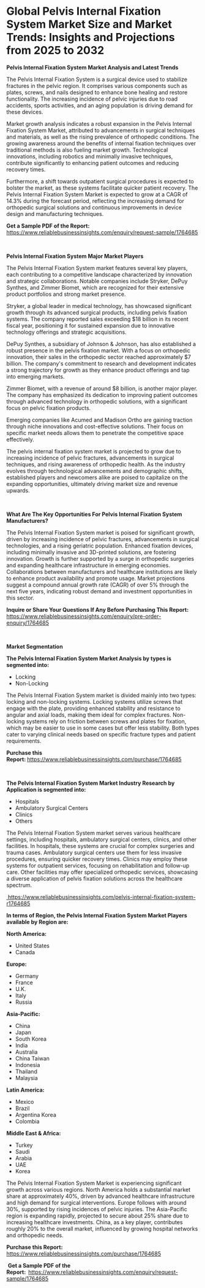 <p><h1>Global Pelvis Internal Fixation System Market Size and Market Trends: Insights and Projections from 2025 to 2032</h1></p><p><strong>Pelvis Internal Fixation System Market Analysis and Latest Trends</strong></p>
<p><p>The Pelvis Internal Fixation System is a surgical device used to stabilize fractures in the pelvic region. It comprises various components such as plates, screws, and nails designed to enhance bone healing and restore functionality. The increasing incidence of pelvic injuries due to road accidents, sports activities, and an aging population is driving demand for these devices.</p><p>Market growth analysis indicates a robust expansion in the Pelvis Internal Fixation System Market, attributed to advancements in surgical techniques and materials, as well as the rising prevalence of orthopedic conditions. The growing awareness around the benefits of internal fixation techniques over traditional methods is also fueling market growth. Technological innovations, including robotics and minimally invasive techniques, contribute significantly to enhancing patient outcomes and reducing recovery times.</p><p>Furthermore, a shift towards outpatient surgical procedures is expected to bolster the market, as these systems facilitate quicker patient recovery. The Pelvis Internal Fixation System Market is expected to grow at a CAGR of 14.3% during the forecast period, reflecting the increasing demand for orthopedic surgical solutions and continuous improvements in device design and manufacturing techniques.</p></p>
<p><strong>Get a Sample PDF of the Report:&nbsp;</strong> <a href="https://www.reliablebusinessinsights.com/enquiry/request-sample/1764685?utm_campaign=2811&utm_medium=2&utm_source=Github&utm_content=ia&utm_term=14042025&utm_id=pelvis-internal-fixation-system">https://www.reliablebusinessinsights.com/enquiry/request-sample/1764685</a></p>
<p>&nbsp;</p>
<p><strong>Pelvis Internal Fixation System Major Market Players</strong></p>
<p><p>The Pelvis Internal Fixation System market features several key players, each contributing to a competitive landscape characterized by innovation and strategic collaborations. Notable companies include Stryker, DePuy Synthes, and Zimmer Biomet, which are recognized for their extensive product portfolios and strong market presence.</p><p>Stryker, a global leader in medical technology, has showcased significant growth through its advanced surgical products, including pelvis fixation systems. The company reported sales exceeding $18 billion in its recent fiscal year, positioning it for sustained expansion due to innovative technology offerings and strategic acquisitions.</p><p>DePuy Synthes, a subsidiary of Johnson & Johnson, has also established a robust presence in the pelvis fixation market. With a focus on orthopedic innovation, their sales in the orthopedic sector reached approximately $7 billion. The company's commitment to research and development indicates a strong trajectory for growth as they enhance product offerings and tap into emerging markets.</p><p>Zimmer Biomet, with a revenue of around $8 billion, is another major player. The company has emphasized its dedication to improving patient outcomes through advanced technology in orthopedic solutions, with a significant focus on pelvic fixation products.</p><p>Emerging companies like Acumed and Madison Ortho are gaining traction through niche innovations and cost-effective solutions. Their focus on specific market needs allows them to penetrate the competitive space effectively.</p><p>The pelvis internal fixation system market is projected to grow due to increasing incidence of pelvic fractures, advancements in surgical techniques, and rising awareness of orthopedic health. As the industry evolves through technological advancements and demographic shifts, established players and newcomers alike are poised to capitalize on the expanding opportunities, ultimately driving market size and revenue upwards.</p></p>
<p>&nbsp;</p>
<p><strong>What Are The Key Opportunities For Pelvis Internal Fixation System Manufacturers?</strong></p>
<p><p>The Pelvis Internal Fixation System market is poised for significant growth, driven by increasing incidence of pelvic fractures, advancements in surgical technologies, and a rising geriatric population. Enhanced fixation devices, including minimally invasive and 3D-printed solutions, are fostering innovation. Growth is further supported by a surge in orthopedic surgeries and expanding healthcare infrastructure in emerging economies. Collaborations between manufacturers and healthcare institutions are likely to enhance product availability and promote usage. Market projections suggest a compound annual growth rate (CAGR) of over 5% through the next five years, indicating robust demand and investment opportunities in this sector.</p></p>
<p><strong>Inquire or Share Your Questions If Any Before Purchasing This Report:</strong> <a href="https://www.reliablebusinessinsights.com/enquiry/pre-order-enquiry/1764685?utm_campaign=2811&utm_medium=2&utm_source=Github&utm_content=ia&utm_term=14042025&utm_id=pelvis-internal-fixation-system">https://www.reliablebusinessinsights.com/enquiry/pre-order-enquiry/1764685</a></p>
<p>&nbsp;</p>
<p><strong>Market Segmentation</strong></p>
<p><strong>The Pelvis Internal Fixation System Market Analysis by types is segmented into:</strong></p>
<p><ul><li>Locking</li><li>Non-Locking</li></ul></p>
<p><p>The Pelvis Internal Fixation System market is divided mainly into two types: locking and non-locking systems. Locking systems utilize screws that engage with the plate, providing enhanced stability and resistance to angular and axial loads, making them ideal for complex fractures. Non-locking systems rely on friction between screws and plates for fixation, which may be easier to use in some cases but offer less stability. Both types cater to varying clinical needs based on specific fracture types and patient requirements.</p></p>
<p><strong>Purchase this Report:&nbsp;</strong><a href="https://www.reliablebusinessinsights.com/purchase/1764685?utm_campaign=2811&utm_medium=2&utm_source=Github&utm_content=ia&utm_term=14042025&utm_id=pelvis-internal-fixation-system">https://www.reliablebusinessinsights.com/purchase/1764685</a></p>
<p>&nbsp;</p>
<p><strong>The Pelvis Internal Fixation System Market Industry Research by Application is segmented into:</strong></p>
<p><ul><li>Hospitals</li><li>Ambulatory Surgical Centers</li><li>Clinics</li><li>Others</li></ul></p>
<p><p>The Pelvis Internal Fixation System market serves various healthcare settings, including hospitals, ambulatory surgical centers, clinics, and other facilities. In hospitals, these systems are crucial for complex surgeries and trauma cases. Ambulatory surgical centers use them for less invasive procedures, ensuring quicker recovery times. Clinics may employ these systems for outpatient services, focusing on rehabilitation and follow-up care. Other facilities may offer specialized orthopedic services, showcasing a diverse application of pelvis fixation solutions across the healthcare spectrum.</p></p>
<p><a href="https://www.reliablebusinessinsights.com/pelvis-internal-fixation-system-r1764685?utm_campaign=2811&utm_medium=2&utm_source=Github&utm_content=ia&utm_term=14042025&utm_id=pelvis-internal-fixation-system">&nbsp;https://www.reliablebusinessinsights.com/pelvis-internal-fixation-system-r1764685</a></p>
<p><strong>In terms of Region, the Pelvis Internal Fixation System Market Players available by Region are:</strong></p>
<p>
    <p> <strong> North America: </strong>
        <ul>
            <li>United States</li>
            <li>Canada</li>
        </ul>
        </p> 
    <p> <strong> Europe: </strong>
        <ul>
            <li>Germany</li>
            <li>France</li>
            <li>U.K.</li>
            <li>Italy</li>
            <li>Russia</li>
        </ul>
        </p> 
    <p> <strong> Asia-Pacific: </strong>
        <ul>
            <li>China</li>
            <li>Japan</li>
            <li>South Korea</li>
            <li>India</li>
            <li>Australia</li>
            <li>China Taiwan</li>
            <li>Indonesia</li>
            <li>Thailand</li>
            <li>Malaysia</li>
        </ul>
        </p> 
    <p> <strong> Latin America: </strong>
        <ul>
            <li>Mexico</li>
            <li>Brazil</li>
            <li>Argentina Korea</li>
            <li>Colombia</li>
        </ul>
        </p> 
    <p> <strong> Middle East & Africa: </strong>
        <ul>
            <li>Turkey</li>
            <li>Saudi</li>
            <li>Arabia</li>
            <li>UAE</li>
            <li>Korea</li>
        </ul>
    </p>
    </p>
<p><p>The Pelvis Internal Fixation System Market is experiencing significant growth across various regions. North America holds a substantial market share at approximately 40%, driven by advanced healthcare infrastructure and high demand for surgical interventions. Europe follows with around 30%, supported by rising incidences of pelvic injuries. The Asia-Pacific region is expanding rapidly, projected to secure about 25% share due to increasing healthcare investments. China, as a key player, contributes roughly 20% to the overall market, influenced by growing hospital networks and orthopedic needs.</p></p>
<p><strong>Purchase this Report: </strong><a href="https://www.reliablebusinessinsights.com/purchase/1764685?utm_campaign=2811&utm_medium=2&utm_source=Github&utm_content=ia&utm_term=14042025&utm_id=pelvis-internal-fixation-system">https://www.reliablebusinessinsights.com/purchase/1764685</a></p>
<p>&nbsp;<strong>Get a Sample PDF of the Report:&nbsp;&nbsp;</strong><a href="https://www.reliablebusinessinsights.com/enquiry/request-sample/1764685?utm_campaign=2811&utm_medium=2&utm_source=Github&utm_content=ia&utm_term=14042025&utm_id=pelvis-internal-fixation-system">https://www.reliablebusinessinsights.com/enquiry/request-sample/1764685</a></p>
<p><strong></strong></p>
<p><p></p><p></p><p></p></p>
